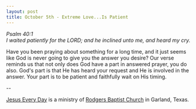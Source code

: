 ```yaml
---
layout: post
title: October 5th - Extreme Love...Is Patient
---
```


_Psalm 40:1  
I waited patiently for the LORD; and he inclined unto me, and heard
my cry._

Have you been praying about something for a long time, and it just
seems like God is never going to give you the answer you desire? Our
verse reminds us that not only does God have a part in answered
prayer, you do also. God's part is that He has heard your request and
He is involved in the answer. Your part is to be patient and
faithfully wait on His timing.

 --

<a href=http://jesuseveryday.net>Jesus Every Day</a> is a ministry of <a href=http://rodgersbaptist.net>Rodgers Baptist Church</a> in Garland, Texas.
